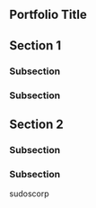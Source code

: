 ## Portfolio Title

## Section 1

### Subsection

### Subsection

## Section 2

### Subsection

### Subsection
 sudoscorp
